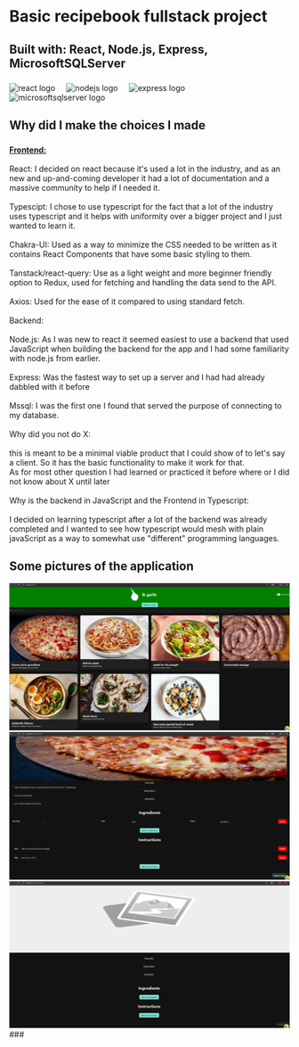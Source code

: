 <h1 align="left">Basic recipebook fullstack project</h1>

###

<h2 align="left">Built with: React, Node.js, Express, MicrosoftSQLServer</h2>

###

<div align="left">
  <img src="https://cdn.jsdelivr.net/gh/devicons/devicon/icons/react/react-original.svg" height="40" alt="react logo"  />
  <img width="12" />
  <img src="https://cdn.jsdelivr.net/gh/devicons/devicon/icons/nodejs/nodejs-original.svg" height="40" alt="nodejs logo"  />
  <img width="12" />
  <img src="https://cdn.jsdelivr.net/gh/devicons/devicon/icons/express/express-original.svg" height="40" alt="express logo"  />
  <img width="12" />
  <img src="https://cdn.jsdelivr.net/gh/devicons/devicon/icons/microsoftsqlserver/microsoftsqlserver-plain.svg" height="40" alt="microsoftsqlserver logo"  />
</div>

###

<h2 align="left">Why did I make the choices I made</h2>

###

<p align="left"><strong><u>Frontend:</u></strong><br><br>React: I decided on react because it's used a lot in the industry, and as an new and up-and-coming developer it had a lot of documentation and a massive community to help if I needed it.<br><br>Typescipt: I chose to use typescript for the fact that a lot of the industry uses typescript and it helps with uniformity over a bigger project and I just wanted to learn it.<br><br>Chakra-UI: Used as a way to minimize  the CSS needed to be written as it contains React Components that have some basic styling to them.<br><br>Tanstack/react-query: Use as a light weight and more beginner friendly option to Redux, used for fetching and handling the data send to the API.<br><br>Axios: Used for the ease of it compared to using standard fetch.<br><br>Backend:<br><br>Node.js: As I was new to react it seemed easiest to use a backend that used JavaScript when building the backend for the app and I had some familiarity with node.js from earlier.<br><br>Express: Was the fastest way to set up a server and I had had already dabbled with it before<br><br>Mssql: I was the first one I found that served the purpose of connecting to my database.<br><br>Why did you not do X:<br><br>this is meant to be a minimal viable product that I could show of to let's say a client. So it has the basic functionality to make it work for that.<br>As for most other question I had learned or practiced it before where or I did not know about X until later<br><br>Why is the backend in JavaScript and the Frontend in Typescript: <br><br>I decided on learning typescript after a lot of the backend was already completed and I wanted to see how typescript would mesh with plain javaScript as a way to somewhat use "different" programming languages.</p>

###

<h2 align="left">Some pictures of the application</h2>

<img src='readmeImages/mainpage.png' alt='mainpage'>
<img src='readmeImages/edit_recipe_page.png' alt='editpage'>
<img src='readmeImages/new_recipe_page.png' alt='addpage'>
###
